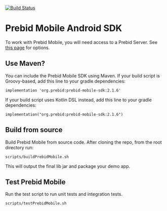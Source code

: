 [![Build Status](https://api.travis-ci.org/prebid/prebid-mobile-android.svg?branch=master)](https://travis-ci.org/prebid/prebid-mobile-android)

# Prebid Mobile Android SDK

To work with Prebid Mobile, you will need access to a Prebid Server.
See [this page](https://docs.prebid.org/prebid-server/overview/prebid-server-overview.html) for options.

## Use Maven?

You can include the Prebid Mobile SDK using Maven. If your build script is Groovy-based, add this line to your gradle dependencies:

```
implementation 'org.prebid:prebid-mobile-sdk:2.1.6'
```

If your build script uses Kotlin DSL instead, add this line to your gradle dependencies:

```
implementation("org.prebid:prebid-mobile-sdk:2.1.6")
```

## Build from source

Build Prebid Mobile from source code. After cloning the repo, from the root directory run:

```
scripts/buildPrebidMobile.sh
```

This will output the final lib jar and package your demo app.

## Test Prebid Mobile

Run the test script to run unit tests and integration tests.

```
scripts/testPrebidMobile.sh
```

